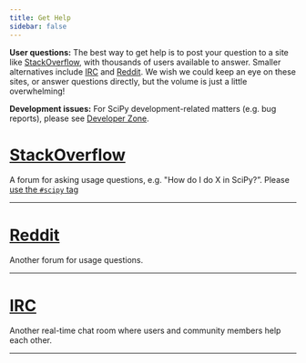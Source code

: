 ```yaml
---
title: Get Help
sidebar: false
---
```


**User questions:** The best way to get help is to post your question to a site
like [StackOverflow](http://stackoverflow.com/questions/tagged/scipy), with
thousands of users available to answer.  Smaller alternatives include
[IRC](https://webchat.freenode.net/?channels=%23scipy) and
[Reddit](https://www.reddit.com/r/Scipy/). We wish we could keep an eye on
these sites, or answer questions directly, but the volume is just a little
overwhelming!

**Development issues:** For SciPy development-related matters (e.g. bug reports), please
see [Developer Zone](/dev-zone).



# [StackOverflow](http://stackoverflow.com/questions/tagged/scipy)

A forum for asking usage questions, e.g. "How do I do X in SciPy?”. Please [use the `#scipy` tag](https://stackoverflow.com/help/tagging)

***

# [Reddit](https://www.reddit.com/r/Scipy/)

Another forum for usage questions.

***

# [IRC](https://webchat.freenode.net/?channels=%23scipy)

Another real-time chat room where users and community members help each other.

***
